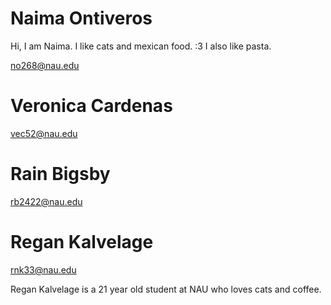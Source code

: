 
# Naima Ontiveros
Hi, I am Naima. I like cats and mexican food. :3
I also like pasta.

no268@nau.edu

# Veronica Cardenas

vec52@nau.edu

# Rain Bigsby

rb2422@nau.edu


# Regan Kalvelage

rnk33@nau.edu

Regan Kalvelage is a 21 year old student at NAU who loves cats and coffee.
